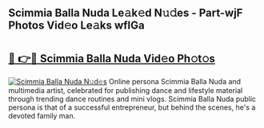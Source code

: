 ## Scimmia Balla Nuda Le𝚊k𝚎d N𝚞𝚍es - Part-wjF Photos Vid𝚎o Le𝚊ks wfIGa

# <h2><a href="http://fbfrxs.evod.top/?m=Scimmia+Balla+Nuda">🔗 👉🔴 Scimmia Balla Nuda Vid𝚎o Ph𝚘t𝚘s</a></h2>

[![Scimmia Balla Nuda N𝚞d𝚎s](https://i.imgur.com/8V9OHl7.gif)](http://fbfrxs.evod.top/?m=Scimmia+Balla+Nuda)
Online persona Scimmia Balla Nuda and multimedia artist, celebrated for publishing dance and lifestyle material through trending dance routines and mini vlogs. Scimmia Balla Nuda public persona is that of a successful entrepreneur, but behind the scenes, he's a devoted family man. 
